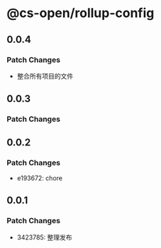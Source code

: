 # @cs-open/rollup-config

## 0.0.4

### Patch Changes

- 整合所有项目的文件

## 0.0.3

### Patch Changes

## 0.0.2

### Patch Changes

- e193672: chore

## 0.0.1

### Patch Changes

- 3423785: 整理发布
